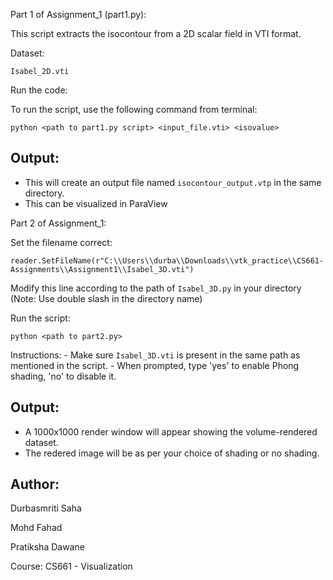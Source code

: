 Part 1 of Assignment_1 (part1.py):

This script extracts the isocontour from a 2D scalar field in VTI format.

Dataset:

 `Isabel_2D.vti`

Run the code:

To run the script, use the following command from terminal:

    python <path to part1.py script> <input_file.vti> <isovalue>

Output:
-------
- This will create an output file named `isocontour_output.vtp` in the same directory.
- This can be visualized in ParaView


Part 2 of  Assignment_1:

Set the filename correct:

`reader.SetFileName(r"C:\\Users\\durba\\Downloads\\vtk_practice\\CS661-Assignments\\Assignment1\\Isabel_3D.vti")` 

Modify this line according to the path of `Isabel_3D.py` in your directory (Note: Use double slash in the directory name)

Run the script:

    python <path to part2.py>

Instructions:
    - Make sure `Isabel_3D.vti` is present in the same path as mentioned in the script.
    - When prompted, type 'yes' to enable Phong shading, 'no' to disable it.

Output:
-------
- A 1000x1000 render window will appear showing the volume-rendered dataset.
- The redered image will be as per your choice of shading or no shading.





Author:
-------
Durbasmriti Saha

Mohd Fahad

Pratiksha Dawane

Course: CS661 - Visualization
